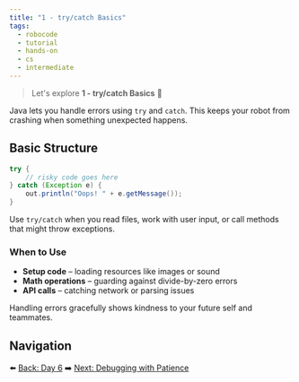 ```yaml
---
title: "1 - try/catch Basics"
tags:
  - robocode
  - tutorial
  - hands-on
  - cs
  - intermediate
---
```


> Let's explore **1 - try/catch Basics** 🤖

Java lets you handle errors using `try` and `catch`. This keeps your robot from crashing when something unexpected happens.

## Basic Structure

```java
try {
    // risky code goes here
} catch (Exception e) {
    out.println("Oops! " + e.getMessage());
}
```

Use `try/catch` when you read files, work with user input, or call methods that might throw exceptions.

### When to Use

- **Setup code** – loading resources like images or sound
- **Math operations** – guarding against divide-by-zero errors
- **API calls** – catching network or parsing issues

Handling errors gracefully shows kindness to your future self and teammates.

## Navigation

⬅️ [Back: Day 6](/robocode/Day-6/index)
➡️ [Next: Debugging with Patience](/robocode/Day-7/02_basic_debugging)
